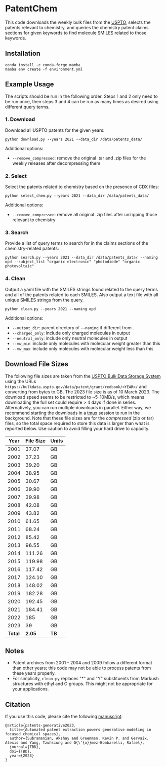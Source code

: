 # PatentChem

This code downloads the weekly bulk files from the [USPTO](https://developer.uspto.gov/product/patent-grant-dataxml), selects the patents relevant to chemistry, and queries the chemistry patent claims sections for given keywords to find molecule SMILES related to those keywords.

## Installation
```
conda install -c conda-forge mamba
mamba env create -f environment.yml
```

## Example Usage
The scripts should be run in the following order. Steps 1 and 2 only need to be run once, then steps 3 and 4 can be run as many times as desired using different query terms.


### 1. Download
Download all USPTO patents for the given years: 

`python download.py --years 2021 --data_dir /data/patents_data/`

Additional options:
* `--remove_compressed`: remove the original .tar and .zip files for the weekly releases after decompressing them

### 2. Select
Select the patents related to chemistry based on the presence of CDX files:

`python select_chem.py --years 2021 --data_dir /data/patents_data/`

Additional options:
* `--remove_compressed`: remove all original .zip files after unzipping those relevant to chemistry

### 3. Search
Provide a list of query terms to search for in the claims sections of the chemistry-related patents:

`python search.py --years 2021 --data_dir /data/patents_data/ --naming opd --subject_list "organic electronic" "photodiode" "organic photovoltaic"`

### 4. Clean
Output a yaml file with the SMILES strings found related to the query terms and all of the patents related to each SMILES. Also output a text file with all unique SMILES strings from the query.

`python clean.py --years 2021 --naming opd`

Additional options:
* `--output_dir`: parent directory of `--naming` if different from `.`
* `--charged_only`: include only charged molecules in output
* `--neutral_only`: include only neutral molecules in output
* `--mw_min`: include only molecules with molecular weight greater than this
* `--mw_max`: include only molecules with molecular weight less than this

## Download File Sizes

The following file sizes are taken from the [USPTO Bulk Data Storage System](https://bulkdata.uspto.gov) using the URLs `https://bulkdata.uspto.gov/data/patent/grant/redbook/<YEAR>/` and converting from bytes to GB. The 2023 file size is as of 10 March 2023. The download speed seems to be restricted to ~5-10MB/s, which means downloading the full set could require > 4 days if done in series. Alternatively, you can run multiple downloads in parallel. Either way, we recommend starting the downloads in a [tmux](https://github.com/tmux/tmux/wiki) session to run in the background. Note that these file sizes are for the *compressed* (zip or tar) files, so the total space required to store this data is larger than what is reported below. Use caution to avoid filling your hard drive to capacity.

| **Year**  | **File Size** | **Units** |
|-------|-----------|-------|
| 2001  | 37.07     | GB    |
| 2002  | 37.23     | GB    |
| 2003  | 39.20     | GB    |
| 2004  | 38.95     | GB    |
| 2005  | 30.67     | GB    |
| 2006  | 39.90     | GB    |
| 2007  | 39.98     | GB    |
| 2008  | 42.08     | GB    |
| 2009  | 43.82     | GB    |
| 2010  | 61.65     | GB    |
| 2011  | 68.24     | GB    |
| 2012  | 85.42     | GB    |
| 2013  | 96.55     | GB    |
| 2014  | 111.26    | GB    |
| 2015  | 119.98    | GB    |
| 2016  | 117.42    | GB    |
| 2017  | 124.10    | GB    |
| 2018  | 148.02    | GB    |
| 2019  | 182.28    | GB    |
| 2020  | 192.45    | GB    |
| 2021  | 184.41    | GB    |
| 2022  | 185       | GB    |
| 2023  | 39        | GB    |
| **Total** | **2.05**      | **TB**    |

## Notes
* Patent archives from 2001 - 2004 and 2009 follow a different format than other years; this code may not be able to process patents from these years properly.
* For simplicity, `clean.py` replaces "*" and "Y" substituents from Markush structures with ethyl and O groups. This might not be appropriate for your applications.

## Citation
If you use this code, please cite the following [manuscript]():  <!-- # TODO: fill in link and rest of bibtex citation -->
```
@article{patents-generative2023,
  title={Automated patent extraction powers generative modeling in focused chemical spaces},
  author={Subramanian, Akshay and Greenman, Kevin P. and Gervaix, Alexis and Yang, Tzuhsiung and G{\'{o}}mez-Bombarelli, Rafael},
  journal={TBD},
  doi={TBD},
  year={2023}
}
```